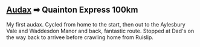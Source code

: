 ## [Audax](/richard.andrew/audax/audax.html) ➡ Quainton Express 100km

My first audax. Cycled from home to the start, then out to the Aylesbury Vale and Waddesdon Manor and back, fantastic route. Stopped at Dad's on the way back to arrivee before crawling home from Ruislip.

<div class='strava-embed-placeholder' data-embed-type='activity' data-embed-id='4207654400'></div><script src='https://strava-embeds.com/embed.js'></script>